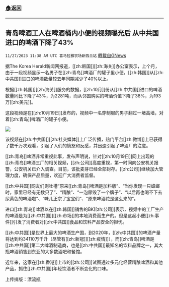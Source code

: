 ###  [:house:返回](README.md)
---


## 青岛啤酒工人在啤酒桶内小便的视频曝光后 从中共国进口的啤酒下降了43%
`11/27/2023 11:38 AM UTC 喜马拉雅农场新西兰站` [轉載自GNews](https://gnews.org/articles/2042090)

据The Korea Herald新闻网报道，[[zh:韩国]][[zh:海关]]办公室表示，上个月，由于一段视频显示一名男子在[[zh:青岛]]啤酒厂的罐子里小便，[[zh:韩国]]从[[zh:中共国]]进口的啤酒数量较去年同期减少了40%以上。

根据[[zh:韩国]][[zh:海关]]服务的数据，[[zh:10月]]份从[[zh:中共国]]进口的啤酒数量同比下降了43%，为2281吨，而从邻国购买的啤酒价值下降了38%，为193万[[zh:美元]]。

这段视频是在[[zh:10月19日]]发布的，视频中一名穿制服的男子翻过一堵高墙，对着[[zh:青岛]]啤酒厂的罐子小便。

![](ipfs://QmRp1kuqnKfXNumFbv3WT4sXEYCEHwmhF3hTHqpERq9ib5?.png)

该视频在[[zh:中共国]][[zh:社交媒体]]上广泛传播，热门平台[[zh:微博]]上已获得了数千万次观看，引起了人们的愤怒和反感，并迅速引起了啤酒厂的注意。

[[zh:青岛]]啤酒非常重视此事，发布声明说，针对[[zh:10月19日]]网上出现的[[zh:青岛]]啤酒三厂的相关视频，[[zh:公司]]高度重视，第一时间向公安机关报警，公安机关已介入调查。目前，该批麦芽已经全部封存。[[zh:公司]]继续加大管理力度，确保产品质量，欢迎广大消费者监督。

[[zh:中共国]]网友们则吐槽“原来[[zh:青岛]]啤酒是加料版”、“当你发现一只蟑螂时，家里已经有无数只了”、“精酿”、“一泡尿毁了一个牌子”、“以后再也喝不下去尿黄色的啤酒啦”、“味儿正宗了宝宝们”、“原来啤酒花是这么来的”。

进口[[zh:青岛]]啤酒以在[[zh:韩国]]销售的BK[[zh:公司]]表示，视频中的工厂生产的啤酒是为[[zh:中共国]][[zh:市场]]的本地消费而生产的。但是这起小便[[zh:事件]]引发了消费者对[[zh:中共国]]食品和饮料产品安全的担忧。

[[zh:中共国]]是世界上最大的啤酒生产国，到2020年，[[zh:中共国]]的啤酒产量将达到约34110万千升（尽管有[[zh:新冠]][[zh:疫情]]），而[[zh:青岛]]啤酒是[[zh:中共国]]第二大啤酒制造商，也是[[zh:中共国]]最知名的饮料品牌之一，其大瓶啤酒销售到东亚的大多数酒吧和餐馆。

近年来，这家在[[zh:香港]]上市的[[zh:公司]]试图通过多元化经营精酿啤酒和其他产品，抓住[[zh:中共国]]年轻饮酒者不断变化的口味。

上传排版：漂流瓶
